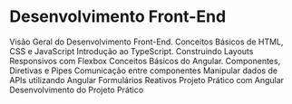 # Desenvolvimento Front-End

Visão Geral do Desenvolvimento Front-End. Conceitos Básicos de HTML, CSS e JavaScript
Introdução ao TypeScript. Construindo Layouts Responsivos com Flexbox
Conceitos Básicos do Angular. Componentes, Diretivas e Pipes Comunicação entre componentes
Manipular dados de APIs utilizando Angular
Formulários Reativos
Projeto Prático com Angular
Desenvolvimento do Projeto Prático
